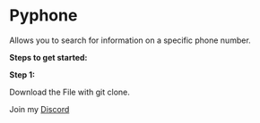 # Pyphone
Allows you to search for information on a specific phone number.

__**Steps to get started:**__

__Step 1:__

Download the File with git clone.

Join my [Discord](https://discord.gg/d7m5zUQrd8)
